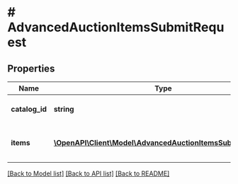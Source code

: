 # # AdvancedAuctionItemsSubmitRequest

## Properties

Name | Type | Description | Notes
------------ | ------------- | ------------- | -------------
**catalog_id** | **string** | Catalog id pertaining to all items |
**items** | [**\OpenAPI\Client\Model\AdvancedAuctionItemsSubmitRecord[]**](AdvancedAuctionItemsSubmitRecord.md) | Array of item bid option operations |

[[Back to Model list]](../../README.md#models) [[Back to API list]](../../README.md#endpoints) [[Back to README]](../../README.md)

